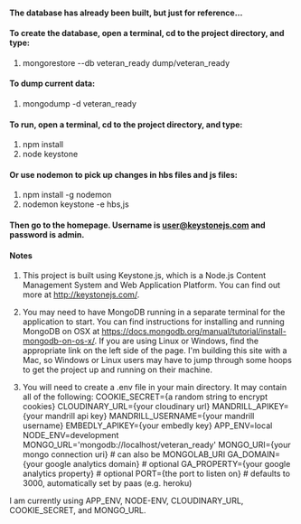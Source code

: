 #### The database has already been built, but just for reference...
#### To create the database, open a terminal, cd to the project directory, and type:

1. mongorestore --db veteran_ready dump/veteran_ready

#### To dump current data:

1. mongodump -d veteran_ready

#### To run, open a terminal, cd to the project directory, and type:

1. npm install
2. node keystone

#### Or use nodemon to pick up changes in hbs files and js files:

1. npm install -g nodemon
2. nodemon keystone -e hbs,js

#### Then go to the homepage.  Username is user@keystonejs.com and password is admin.

#### Notes

1. This project is built using Keystone.js, which is a Node.js Content Management System and Web Application Platform. You can find out more at http://keystonejs.com/.

2. You may need to have MongoDB running in a separate terminal for the application to start. You can find instructions for installing and running MongoDB on OSX at https://docs.mongodb.org/manual/tutorial/install-mongodb-on-os-x/. If you are using Linux or Windows, find the appropriate link on the left side of the page. I'm building this site with a Mac, so Windows or Linux users may have to jump through some hoops to get the project up and running on their machine.

3. You will need to create a .env file in your main directory. It may contain all of the following:
COOKIE_SECRET={a random string to encrypt cookies}
CLOUDINARY_URL={your cloudinary url}
MANDRILL_APIKEY={your mandrill api key}
MANDRILL_USERNAME={your mandrill username}
EMBEDLY_APIKEY={your embedly key}
APP_ENV=local
NODE_ENV=development
MONGO_URL='mongodb://localhost/veteran_ready'
MONGO_URI={your mongo connection uri} # can also be MONGOLAB_URI
GA_DOMAIN={your google analytics domain} # optional
GA_PROPERTY={your google analytics property} # optional
PORT={the port to listen on} # defaults to 3000, automatically set by paas (e.g. heroku)

I am currently using APP_ENV, NODE-ENV, CLOUDINARY_URL, COOKIE_SECRET, and MONGO_URL.
